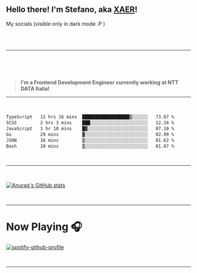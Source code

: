 ##  Hello there! I'm Stefano, aka <a href="https://xaer.dev"  target="_blank">XAER</a>!


My socials (visible only in dark mode :P )

  

<a href="https://xaer.dev"  target="_blank"><img  alt="xaer.dev"  width="28px"  src="https://raw.githubusercontent.com/XAER/static-elements/main/web.svg" /></a>
&nbsp;
&nbsp;
<a href="https://linkedin.com/in/colonnelli-stefano"  target="_blank"><img alt="Stefano Colonnelli | LinkedIn"  width="28px"  src="https://raw.githubusercontent.com/XAER/static-elements/main/linkedin.svg" /></a>
&nbsp;
&nbsp;
<a href="https://dev.to/xaerdev"  target="_blank"><img alt="dev.to xaerdev"  width="32px"  src="https://raw.githubusercontent.com/XAER/static-elements/main/devto.svg" /></a>

  ---
  

<br />
<br />
<br />

  

> **I'm a Frontend Development Engineer currently working at NTT DATA Italia!**
---
  
  <br />
<!--START_SECTION:waka-->

```text
TypeScript   12 hrs 16 mins  ██████████████████▒░░░░░░   73.87 %
SCSS         2 hrs 3 mins    ███░░░░░░░░░░░░░░░░░░░░░░   12.34 %
JavaScript   1 hr 10 mins    █▓░░░░░░░░░░░░░░░░░░░░░░░   07.10 %
Go           29 mins         ▓░░░░░░░░░░░░░░░░░░░░░░░░   02.99 %
JSON         16 mins         ▒░░░░░░░░░░░░░░░░░░░░░░░░   01.62 %
Bash         10 mins         ▒░░░░░░░░░░░░░░░░░░░░░░░░   01.07 %
```

<!--END_SECTION:waka-->

<br />

---

<br />


[![Anurag's GitHub stats](https://github-readme-stats.vercel.app/api?username=XAER)](https://github.com/anuraghazra/github-readme-stats)

<br />


---


#  Now  Playing  🎧

[![spotify-github-profile](https://spotify-github-profile.vercel.app/api/view?uid=11128426607&cover_image=true&theme=compact&show_offline=false&background_color=121212&interchange=false)](https://github.com/kittinan/spotify-github-profile)

<br/>

---